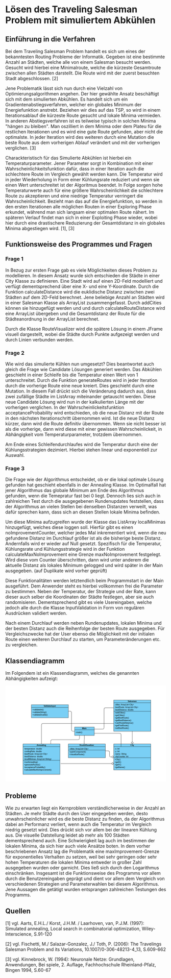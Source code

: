 # Lösen des Traveling Salesman Problem mit simuliertem Abkühlen

## Einführung in die Verfahren
Bei dem Traveling Salesman Problem handelt es sich um eines der bekanntesten Routing Probleme der Informatik. Gegeben ist eine bestimmte Anzahl an Städten, welche alle von einem Salesman besucht werden. Gesucht wird hierbei eine Minimalroute, welche die kürzeste Gesamtroute zwischen allen Städten darstellt. Die Route wird mit der zuerst besuchten Stadt abgeschlossen. [2]

Jene Problematik lässt sich nun durch eine Vielzahl von Optimierungsalgorithmen angehen. Der hier gewählte Ansatz beschäftigt sich mit dem simulierten Abkühlen. Es handelt sich um ein Gradientenabstiegsverfahren, welcher ein globales Minimum der Energiefunktion anstrebt. Beziehen wir dies auf das TSP, so wird in einem Iterationsablauf die kürzeste Route gesucht und lokale Minima vermieden. In anderen Abstiegsverfahren ist es teilweise typisch in solchen Minima "hängen zu bleiben". Man oszilliert in dem Minima oder dem Plateu für die restlichen Iterationen und es wird eine gute Route gefunden, aber nicht die optimalste. In jeder Iteration wird des weiteren durch eine Mutation die beste Route aus dem vorherigen Ablauf verändert und mit der vorherigen verglichen. [3]

 Charackteristisch für das Simulierte Abkühlen ist hierbei ein Temperaturparameter. Jener Parameter sorgt in Kombination mit einer Wahrscheinlichkeitsfunktion dafür, dass in einer Iteration auch die schlechtere Route im Vergleich gewählt werden kann. Die Temperatur wird in jeder Wiederholung in Form einer Kühlungsrate reduziert und wenn sie einen Wert unterschreitet ist der Algoritmus beendet. In Folge sorgen hohe Temperaturwerte auch für eine größere Wahrscheinlichkeit die schlechtere Route zu akzeptieren und eine niedrige Temperatur verringert die Wahrscheinlichkeit. Bezieht man das auf die Energiefunktion, so werden in den ersten Iterationen alle möglichen Routen in einer Exploring Phase erkundet, während man sich langsam einer optimalen Route nähert. Im späteren Verlauf findet man sich in einer Exploiting Phase wieder, wobei hier durch eine drastischere Reduzierung der Gesamtdistanz in ein globales Minima abgestiegen wird. [1], [3]



## Funktionsweise des Programmes und Fragen

### Frage 1
 In Bezug zur ersten Frage gab es viele Möglichkeiten dieses Problem zu modellieren. In diesem Ansatz wurde sich entschieden die Städte in einer City Klasse zu definieren. Eine Stadt wird auf einen 2D-Feld modelliert und verfügt dementsprechend über eine X- und eine Y-Koordinate. Durch die Funktion calculateDistance wird die euklidische Distanz zwischen zwei Städten auf dem 2D-Feld berechnet. Jene beliebige Anzahl an Städten wird in einer Salesman Klasse als ArrayList zusammengefasst. Durch addCities können sie hinzugefügt werden und und durch calculateRouteDistance wird eine ArrayList übergeben und die Gesamtdistanz der Route für die Städteanordnung in der ArrayList berechnet.

 Durch die Klasse RouteVisualizer wird die spätere Lösung in einem JFrame visuell dargestellt, wobei die Städte durch Punkte aufgezeigt werden und durch Linien verbunden werden.

### Frage 2
Wie wird das simulierte Kühlen nun umgesetzt? Dies beantwortet auch gleich die Frage wie Candidate Lösungen generiert werden. Das Abkühlen geschieht in einer Schleife bis die Temperatur einen Wert von 1 unterschreitet. Durch die Funktion generateRoutes wird in jeder Iteration durch die vorherige Route eine neue kreiert. Dies geschieht durch eine Mutation. In diesem Fall drückt sich die Veränderung dadurch aus, dass zwei zufällige Städte im ListArray miteinander getauscht werden. Diese neue Candidate Lösung wird nun in der kalkulierten Länge mit der vorherigen verglichen. In der Wahrscheinlickeitsfunktion acceptanceProbability wird entschieden, ob die neue Distanz mit der Route in den nächsten Iterationschritt übernommen wird. Ist die neue Distanz kürzer, dann wird die Route definitiv übernommen. Wenn sie nicht besser ist als die vorherige, dann wird diese mit einer gewissen Wahrscheinlickeit, in Abhängigkeit vom Temperaturparameter, trotzdem übernommen.

Am Ende eines Schleifendurchlaufes wird die Temperatur durch eine der Kühlungsstrategien dezimiert. Hierbei stehen linear und exponentiell zur Auswahl.

### Frage 3
Die Frage wie der Algorithmus entscheidet, ob er die lokal optimale Lösung gefunden hat geschieht ebenfalls in der Annealing Klasse. Im Optimalfall hat jener Algorithmus das globale Minimum am Ende des Algorithmus gefunden, wenn die Temepratur fast bei 0 liegt. Dennoch lies sich auch in zahlreichen Test durch die ausgegebenen Rundenupdates feststellen, dass der Algorithmus an vielen Stellen bei denselben Distanzen verweilt, was dafür sprechen kann, dass sich an diesen Stellen lokale Minima befinden. 

Um diese Minima aufzugreifen wurde der Klasse das ListArray localMinimas hinzugefügt, welches diese loggen soll. Hierfür gibt es einen noImprovementCounter, welcher jedes Mal inkrementiert wird, wenn die neu gefundene Distanz im Durchlauf größer ist als die bisherige beste Distanz. Andernfalls wird er wieder auf Null gesetzt. Spezifisch für die Temperatur, Kühlungsrate und Kühlungsstrategie wird in der Funktion calculateMaxNoImprovement eine Grenze maxNoImprovement festgelegt. Wird diese vom Counter überschritten, dann wird unter anderem die aktuelle Distanz als lokales Minimum gelogged und wird später in der Main ausgegeben. (auf Duplikate wird vorher geprüft)

Diese Funktionalitäten werden letztendlich beim Programmstart in der Main ausgeführt. Dem Anwender steht es hierbei vollkommen frei die Parameter zu bestimmen. Neben der Temperatur, der Strategie und der Rate, kann dieser auch selber die Koordinaten der Städte festlegen, aber sie auch randomisieren. Dementsprechend gibt es viele Usereingaben, welche jedoch alle durch die Klasse InputValidation in Form von regulären Ausdrücken validiert werden.

Nach einem Durchlauf werden neben Rundenupdates, lokalen Minima und der besten Distanz auch die Reihenfolge der besten Route ausgegeben. Für Vergleichszwecke hat der User ebenso die Möglichkeit mit der initialen Route einen weiteren Durchlauf zu starten, um Parameteränderungen etc. zu vergleichen.



## Klassendiagramm
Im Folgendem ist ein Klassendiagramm, welches die genannten Abhängigkeiten aufzeigt:

![alt text](image.png)




## Probleme
Wie zu erwarten liegt ein Kernproblem verständlicherweise in der Anzahl an Städten. Je mehr Städte durch den User eingegeben werden, desto unwahrscheinlicher wird es die beste Distanz zu finden, da der Algorithmus dabei an Performanz verliert, wenn auch die Temperatur im Vergleich niedrig gesetzt wird. Dies drückt sich vor allem bei der linearen Kühlung aus. Die visuelle Datstellung leidet ab mehr als 100 Städten dementsprechend auch.
Eine Schwierigkeit lag auch im bestimmen der lokalen Minima, da sich hier auch viele Ansätze boten. In dem vorher beschriebenen Ansatz lag die Problematik eine maxImprovement-Grenze für exponentielles Verhalten zu setzen, weil bei sehr geringen oder sehr hohen Temperaturen die lokalen Minima entweder in großer Zahl ausgegeben wurden oder garnicht. Dies ließ sich durch den Logarithmus einschränken. 
Insgesamt ist die Funktionsweise des Programms vor allem durch die Benutzereingaben geprägt und dient vor allem dem Vergleich von verschiedenen Strategien und Parameterwahlen bei diesem Algorithmus.
Jene Aussagen die getätigt wurden entsprangen zahlreichen Testungen des Programms.

## Quellen


[1] vgl. Aarts, E.H.L./ Korst, J.H.M. / Laarhoven, van, P.J.M. (1997): Simulated annealing, Local search in combinatorial optimization, Wiley-Interscience, S.91-120 

[2] vgl. Fischetti, M./ Salazar-Gonzalez, J./ Toth, P. (2006): The Travelings Salesman Problem and its Variations, 10.1007/0-306-48213-4_13, S.609-662

[3] vgl. Kinnebrock, W. (1994): Neuronale Netze: Grundlagen, Anwendungen, Bei
spiele, 2. Auflage, Fachhochschule Rheinland-Pfalz, Bingen 1994, S.60-67 


